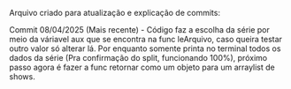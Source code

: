 Arquivo criado para atualização e explicação de commits:

Commit 08/04/2025 (Mais recente) - Código faz a escolha da série por meio da váriavel aux que se encontra na func leArquivo, caso queira testar outro valor só alterar lá. Por enquanto somente printa no terminal todos os dados da série (Pra confirmação do split, funcionando 100%), próximo passo agora é fazer a func retornar como um objeto para um arraylist de shows.
